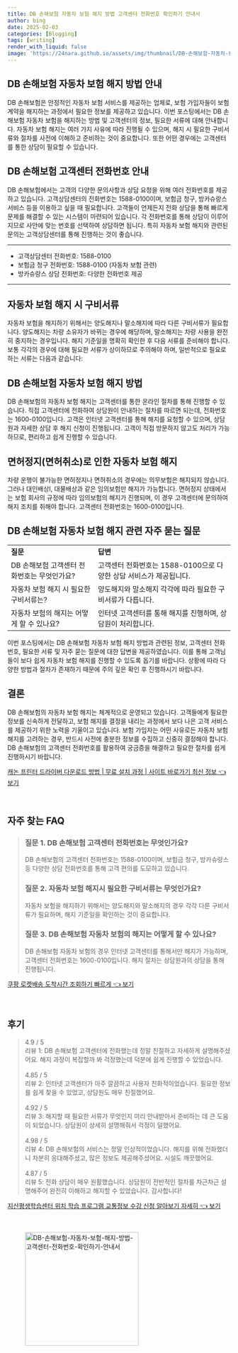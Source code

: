 ```yaml
---
title: DB 손해보험 자동차 보험 해지 방법 고객센터 전화번호 확인하기 안내서
author: bing
date: 2025-02-03
categories: [Blogging]
tags: [writing]
render_with_liquid: false
image: 'https://24nara.github.io/assets/img/thumbnail/DB-손해보험-자동차-보험-해지-방법-고객센터-전화번호-확인하기-안내서.webp'
---
```



<h2 id='자동차 보험 해지 방법 안내'>DB 손해보험 자동차 보험 해지 방법 안내</h2>

<p>DB 손해보험은 안정적인 자동차 보험 서비스를 제공하는 업체로, 보험 가입자들이 보험 계약을 해지하는 과정에서 필요한 정보를 제공하고 있습니다. 이번 포스팅에서는 DB 손해보험 자동차 보험을 해지하는 방법 및 고객센터의 정보, 필요한 서류에 대해 안내합니다. 자동차 보험 해지는 여러 가지 사유에 따라 진행될 수 있으며, 해지 시 필요한 구비서류와 절차를 사전에 이해하고 준비하는 것이 중요합니다. 또한 어떤 경우에는 고객센터를 통한 상담이 필요할 수 있습니다.</p>

<h2 id='고객센터 전화번호 안내'>DB 손해보험 고객센터 전화번호 안내</h2>

<p>DB 손해보험에서는 고객의 다양한 문의사항과 상담 요청을 위해 여러 전화번호를 제공하고 있습니다. 고객상담센터의 전화번호는 1588-0100이며, 보험금 청구, 방카슈랑스 서비스 등을 이용하고 싶을 때 필요합니다. 고객들이 언제든지 전화 상담을 통해 빠르게 문제를 해결할 수 있는 시스템이 마련되어 있습니다. 각 전화번호를 통해 상담이 이루어지므로 사안에 맞는 번호를 선택하여 상담하면 됩니다. 특히 자동차 보험 해지와 관련된 문의는 고객상담센터를 통해 진행하는 것이 좋습니다.</p>

<hr />

<ul>
    <li>고객상담센터 전화번호: 1588-0100</li>
    <li>보험금 청구 전화번호: 1588-0100 (자동차 보험 관련)</li>
    <li>방카슈랑스 상담 전화번호: 다양한 전화번호 제공</li>
</ul>

<hr />

<h2 id='자동차 보험 해지 시 구비서류'>자동차 보험 해지 시 구비서류</h2>

<p>자동차 보험을 해지하기 위해서는 양도해지나 말소해지에 따라 다른 구비서류가 필요합니다. 양도해지는 차량 소유자가 바뀌는 경우에 해당하며, 말소해지는 차량 사용을 완전히 중지하는 경우입니다. 해지 기준일을 명확히 확인한 후 다음 서류를 준비해야 합니다. 보통 각각의 경우에 대해 필요한 서류가 상이하므로 주의해야 하며, 일반적으로 필요로 하는 서류는 다음과 같습니다:</p>

<h2 id='자동차 보험 해지 방법'>DB 손해보험 자동차 보험 해지 방법</h2>

<p>DB 손해보험의 자동차 보험 해지는 고객센터를 통한 온라인 절차를 통해 진행할 수 있습니다. 직접 고객센터에 전화하여 상담원이 안내하는 절차를 따르면 되는데, 전화번호는 1600-0100입니다. 고객은 인터넷 고객센터를 통해 해지를 요청할 수 있으며, 상담원과 자세한 상담 후 해지 신청이 진행됩니다. 고객이 직접 방문하지 않고도 처리가 가능하므로, 편리하고 쉽게 진행할 수 있습니다.</p>

<h2 id='면허정지로 인한 해지'>면허정지(면허취소)로 인한 자동차 보험 해지</h2>

<p>차량 운행이 불가능한 면허정지나 면허취소의 경우에는 의무보험은 해지되지 않습니다. 그러나 대인배상Ⅰ, 대물배상과 같은 임의보험만 해지가 가능합니다. 면허정지 상태에서는 보험 회사의 규정에 따라 임의보험의 해지가 진행되며, 이 경우 고객센터에 문의하여 해지 조치를 취해야 합니다. 고객센터 전화번호는 1600-0100입니다.</p>

<h2 id='자주 묻는 질문'>DB 손해보험 자동차 보험 해지 관련 자주 묻는 질문</h2>

<table>
    <tr>
        <td><b>질문</b></td>
        <td><b>답변</b></td>
    </tr>
    <tr>
        <td>DB 손해보험 고객센터 전화번호는 무엇인가요?</td>
        <td>고객센터 전화번호는 1588-0100으로 다양한 상담 서비스가 제공됩니다.</td>
    </tr>
    <tr>
        <td>자동차 보험 해지 시 필요한 구비서류는?</td>
        <td>양도해지와 말소해지 각각에 따라 필요한 구비서류가 다릅니다.</td>
    </tr>
    <tr>
        <td>자동차 보험의 해지는 어떻게 할 수 있나요?</td>
        <td>인터넷 고객센터를 통해 해지를 진행하며, 상담원이 처리합니다.</td>
    </tr>
</table>

<p>이번 포스팅에서는 DB 손해보험 자동차 보험 해지 방법과 관련된 정보, 고객센터 전화번호, 필요한 서류 및 자주 묻는 질문에 대한 답변을 제공하였습니다. 이를 통해 고객님들이 보다 쉽게 자동차 보험 해지를 진행할 수 있도록 돕기를 바랍니다. 상황에 따라 다양한 방법과 절차가 존재하기 때문에 주의 깊은 확인 후 진행하시기 바랍니다.</p>

<h2 id='결론'>결론</h2>

<p>DB 손해보험의 자동차 보험 해지는 체계적으로 운영되고 있습니다. 고객들에게 필요한 정보를 신속하게 전달하고, 보험 해지를 결정을 내리는 과정에서 보다 나은 고객 서비스를 제공하기 위한 노력을 기울이고 있습니다. 보험 가입자는 어떤 사유로든 자동차 보험 해지를 고려하는 경우, 반드시 사전에 충분한 정보를 수집하고 신중히 결정해야 합니다. DB 손해보험의 고객센터 전화번호를 활용하여 궁금증을 해결하고 필요한 절차를 쉽게 진행하시기 바랍니다.</p>


<p><a class="click-button" title="캐논 프린터 드라이버 다운로드 방법 | 무료 설치 과정 | 사이트 바로가기 최신 정보" href="https://24nara.github.io/posts/%EC%BA%90%EB%85%BC-%ED%94%84%EB%A6%B0%ED%84%B0-%EB%93%9C%EB%9D%BC%EC%9D%B4%EB%B2%84-%EB%8B%A4%EC%9A%B4%EB%A1%9C%EB%93%9C-%EB%B0%A9%EB%B2%95-%EB%AC%B4%EB%A3%8C-%EC%84%A4%EC%B9%98-%EA%B3%BC%EC%A0%95-%EC%82%AC%EC%9D%B4%ED%8A%B8-%EB%B0%94%EB%A1%9C%EA%B0%80%EA%B8%B0-%EC%B5%9C%EC%8B%A0-%EC%A0%95%EB%B3%B4/" rel="dofollow">캐논 프린터 드라이버 다운로드 방법 | 무료 설치 과정 | 사이트 바로가기 최신 정보 👈 보기</a></p><br>
<h2 id='자주_찾는_FAQ'>자주 찾는 FAQ</h2>
<div itemscope="" itemtype="https://schema.org/FAQPage"> 
<blockquote> 
<div itemscope="" itemprop="mainEntity" itemtype="https://schema.org/Question"> 
<h3 itemprop="name">질문 1. DB 손해보험 고객센터 전화번호는 무엇인가요?</h3> 
<div itemscope="" itemprop="acceptedAnswer" itemtype="https://schema.org/Answer"> 
<span itemprop="text"> 
<p>DB 손해보험의 고객센터 전화번호는 1588-0100이며, 보험금 청구, 방카슈랑스 등 다양한 상담 전화번호를 통해 고객 편의를 도모하고 있습니다.</p> 
</span> 
</div> 
</div> 

<div itemscope="" itemprop="mainEntity" itemtype="https://schema.org/Question"> 
<h3 itemprop="name">질문 2. 자동차 보험 해지시 필요한 구비서류는 무엇인가요?</h3> 
<div itemscope="" itemprop="acceptedAnswer" itemtype="https://schema.org/Answer"> 
<span itemprop="text"> 
<p>자동차 보험을 해지하기 위해서는 양도해지와 말소해지의 경우 각각 다른 구비서류가 필요하며, 해지 기준일을 확인하는 것이 중요합니다.</p> 
</span> 
</div> 
</div> 

<div itemscope="" itemprop="mainEntity" itemtype="https://schema.org/Question"> 
<h3 itemprop="name">질문 3. DB 손해보험 자동차 보험의 해지는 어떻게 할 수 있나요?</h3> 
<div itemscope="" itemprop="acceptedAnswer" itemtype="https://schema.org/Answer"> 
<span itemprop="text"> 
<p>DB 손해보험 자동차 보험의 경우 인터넷 고객센터를 통해서만 해지가 가능하며, 고객센터 전화번호는 1600-0100입니다. 해지 절차는 상담원과의 상담을 통해 진행됩니다.</p> 
</span> 
</div> 
</div> 
</blockquote> 
</div>
<p><a class="click-button" title="쿠팡 로켓배송 도착시간 조회하기 빠르게" href="https://24nara.github.io/posts/%EC%BF%A0%ED%8C%A1-%EB%A1%9C%EC%BC%93%EB%B0%B0%EC%86%A1-%EB%8F%84%EC%B0%A9%EC%8B%9C%EA%B0%84-%EC%A1%B0%ED%9A%8C%ED%95%98%EA%B8%B0-%EB%B9%A0%EB%A5%B4%EA%B2%8C/" rel="dofollow">쿠팡 로켓배송 도착시간 조회하기 빠르게 👈 보기</a></p><br>
<h2 id='후기'>후기</h2>
<div itemscope itemtype="https://schema.org/Product">
  <blockquote>
  <div itemprop="review" itemscope itemtype="https://schema.org/Review">
      <div itemprop="reviewRating" itemscope itemtype="https://schema.org/Rating"> <span itemprop="ratingValue">4.9</span> / <span itemprop="bestRating">5</span> </div>
      <span itemprop="reviewBody">리뷰 1: DB 손해보험 고객센터에 전화했는데 정말 친절하고 자세하게 설명해주셨어요. 해지 과정이 복잡할까 봐 걱정했는데 덕분에 쉽게 진행할 수 있었습니다.</span>
  </div>
  <br>
  <div itemprop="review" itemscope itemtype="https://schema.org/Review">
      <div itemprop="reviewRating" itemscope itemtype="https://schema.org/Rating"> <span itemprop="ratingValue">4.85</span> / <span itemprop="bestRating">5</span> </div>
      <span itemprop="reviewBody">리뷰 2: 인터넷 고객센터가 아주 깔끔하고 사용자 친화적이었습니다. 필요한 정보를 쉽게 찾을 수 있었고, 상담원도 매우 친절했어요.</span>
  </div>
  <br>
  <div itemprop="review" itemscope itemtype="https://schema.org/Review">
      <div itemprop="reviewRating" itemscope itemtype="https://schema.org/Rating"> <span itemprop="ratingValue">4.92</span> / <span itemprop="bestRating">5</span> </div>
      <span itemprop="reviewBody">리뷰 3: 해지할 때 필요한 서류가 무엇인지 미리 안내받아서 준비하는 데 큰 도움이 되었습니다. 상담원이 상세히 설명해줘서 걱정이 덜했어요.</span>
  </div>
  <br>
  <div itemprop="review" itemscope itemtype="https://schema.org/Review">
      <div itemprop="reviewRating" itemscope itemtype="https://schema.org/Rating"> <span itemprop="ratingValue">4.98</span> / <span itemprop="bestRating">5</span> </div>
      <span itemprop="reviewBody">리뷰 4: DB 손해보험의 서비스는 정말 인상적이었습니다. 해지를 위해 전화했더니 차분히 응대해주셨고, 많은 정보도 제공해주셨어요. 시설도 깨끗했어요.</span>
  </div>
  <br>
  <div itemprop="review" itemscope itemtype="https://schema.org/Review">
      <div itemprop="reviewRating" itemscope itemtype="https://schema.org/Rating"> <span itemprop="ratingValue">4.87</span> / <span itemprop="bestRating">5</span> </div>
      <span itemprop="reviewBody">리뷰 5: 전화 상담이 매우 원활했습니다. 상담원이 전반적인 절차를 차근차근 설명해주어 완전히 이해하고 해지할 수 있었습니다. 감사합니다!</span>
  </div>
  </blockquote>
</div>
<p><a class="click-button" title="지산평생학습센터 위치 학습 프로그램 교통정보 수강 신청 알아보기 자세히" href="https://24nara.github.io/posts/%EC%A7%80%EC%82%B0%ED%8F%89%EC%83%9D%ED%95%99%EC%8A%B5%EC%84%BC%ED%84%B0-%EC%9C%84%EC%B9%98-%ED%95%99%EC%8A%B5-%ED%94%84%EB%A1%9C%EA%B7%B8%EB%9E%A8-%EA%B5%90%ED%86%B5%EC%A0%95%EB%B3%B4-%EC%88%98%EA%B0%95-%EC%8B%A0%EC%B2%AD-%EC%95%8C%EC%95%84%EB%B3%B4%EA%B8%B0-%EC%9E%90%EC%84%B8%ED%9E%88/" rel="dofollow">지산평생학습센터 위치 학습 프로그램 교통정보 수강 신청 알아보기 자세히 👈 보기</a></p><br>
<figure class="image"><img src="https://24nara.github.io/assets/img/thumbnail/DB-손해보험-자동차-보험-해지-방법-고객센터-전화번호-확인하기-안내서.webp" alt="DB-손해보험-자동차-보험-해지-방법-고객센터-전화번호-확인하기-안내서" width="256" height="256"></figure>